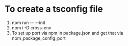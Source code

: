 # To create a tsconfig file

1. npm run -- --init
2. npm i -D cross-env
3. To set up port via npm in package.json and get that via npm_package_config_port
